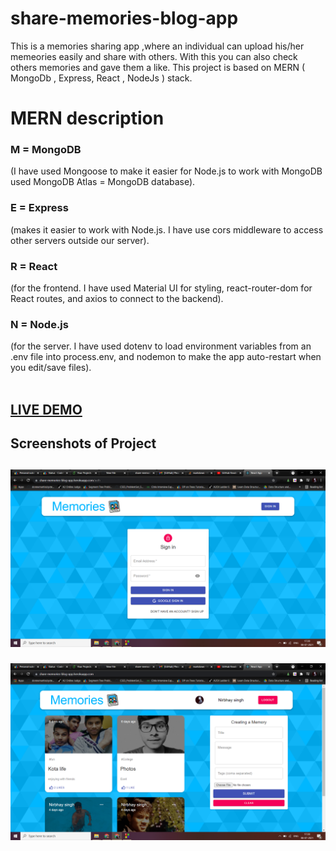 # share-memories-blog-app

This is a memories sharing app ,where an individual can upload his/her memeories easily and share with others. With this you can also check others memories and gave them a like.
This project is based on MERN ( MongoDb , Express, React , NodeJs ) stack.

<h1> MERN description</h1>
<h3>M = MongoDB</h3> (I have used Mongoose to make it easier for Node.js to work with MongoDB used MongoDB Atlas = MongoDB database).
<h3>E = Express</h3> (makes it easier to work with Node.js. I have use cors middleware to access other servers outside our server).
<h3>R = React</h3> (for the frontend. I have used Material UI for styling, react-router-dom for React routes, and axios to connect to the backend).
<h3>N = Node.js</h3> (for the server. I have used dotenv to load environment variables from an .env file into process.env, and nodemon to make the app auto-restart when you edit/save files).<br><br>

[<h2>LIVE DEMO</h2>](https://share-memories-blog-app.herokuapp.com/)

<h2>Screenshots of Project<h2>
  
  
![](readme%20images/Screenshot%20(105).png)


![](readme%20images/Screenshot%20(106).png)
